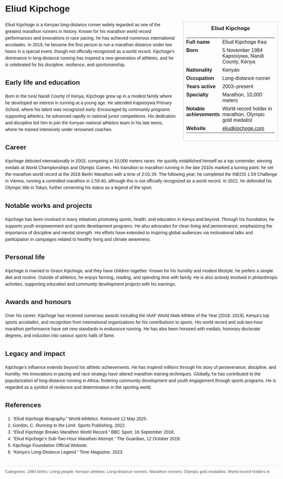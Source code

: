 <!DOCTYPE html>
<html>
<head>
  <title>Eliud Kipchoge – Profile</title>
  <style>
    body { font-family: Arial, sans-serif; margin: 2rem auto; max-width: 960px; line-height: 1.5; }
    aside.infobox { float: right; width: 280px; margin: 0 0 1rem 1.5rem; border: 1px solid #ccc; padding: 0.5rem; font-size: 0.9rem; }
    aside.infobox h3 { text-align: center; margin-top: 0; }
    aside.infobox table { width: 100%; border-collapse: collapse; }
    aside.infobox td { padding: 0.25rem 0; vertical-align: top; }
    h1 { margin-top: 0; }
    footer.categories { font-size: 0.8rem; color: #555; border-top: 1px solid #ddd; padding-top: 0.5rem; margin-top: 2rem; }
  </style>
</head>
<body>
  <h1>Eliud Kipchoge</h1>
  <aside class="infobox">
    <h3>Eliud Kipchoge</h3>
    <table>
      <tr><td><strong>Full name</strong></td><td>Eliud Kipchoge Kea</td></tr>
      <tr><td><strong>Born</strong></td><td>5 November 1984<br>Kapsisiywa, Nandi County, Kenya</td></tr>
      <tr><td><strong>Nationality</strong></td><td>Kenyan</td></tr>
      <tr><td><strong>Occupation</strong></td><td>Long-distance runner</td></tr>
      <tr><td><strong>Years active</strong></td><td>2003–present</td></tr>
      <tr><td><strong>Specialty</strong></td><td>Marathon, 10,000 meters</td></tr>
      <tr><td><strong>Notable achievements</strong></td><td>World record holder in marathon, Olympic gold medalist</td></tr>
      <tr><td><strong>Website</strong></td><td><a href="https://eliudkipchoge.com">eliudkipchoge.com</a></td></tr>
    </table>
  </aside>
  <p>Eliud Kipchoge is a Kenyan long-distance runner widely regarded as one of the greatest marathon runners in history. Known for his marathon world record performances and innovations in race pacing, he has achieved numerous international accolades. In 2019, he became the first person to run a marathon distance under two hours in a special event, though not officially recognized as a world record. Kipchoge's dominance in long-distance running has inspired a new generation of athletes, and he is celebrated for his discipline, resilience, and sportsmanship.</p>

  <h2>Early life and education</h2>
  <p>Born in the rural Nandi County of Kenya, Kipchoge grew up in a modest family where he developed an interest in running at a young age. He attended Kapsisiywa Primary School, where his talent was recognized early. Encouraged by community programs supporting athletics, he advanced rapidly in national junior competitions. His dedication and discipline led him to join the Kenyan national athletics team in his late teens, where he trained intensively under renowned coaches.</p>

  <h2>Career</h2>
  <p>Kipchoge debuted internationally in 2003, competing in 10,000 meters races. He quickly established himself as a top contender, winning medals at World Championships and Olympic Games. His transition to marathon running in the late 2010s marked a turning point; he set the marathon world record at the 2018 Berlin Marathon with a time of 2:01:39. The following year, he completed the INEOS 1:59 Challenge in Vienna, running a controlled marathon in 1:59:40, although this is not officially recognized as a world record. In 2022, he defended his Olympic title in Tokyo, further cementing his status as a legend of the sport.</p>

  <h2>Notable works and projects</h2>
  <p>Kipchoge has been involved in many initiatives promoting sports, health, and education in Kenya and beyond. Through his foundation, he supports youth empowerment and sports development programs. He also advocates for clean living and perseverance, emphasizing the importance of discipline and mental strength. His efforts have extended to inspiring global audiences via motivational talks and participation in campaigns related to healthy living and climate awareness.</p>

  <h2>Personal life</h2>
  <p>Kipchoge is married to Grace Kipchoge, and they have children together. Known for his humility and modest lifestyle, he prefers a simple diet and routine. Outside of athletics, he enjoys farming, reading, and spending time with family. He is also actively involved in philanthropic activities, supporting education and community development projects with his earnings.</p>

  <h2>Awards and honours</h2>
  <p>Over his career, Kipchoge has received numerous awards including the IAAF World Male Athlete of the Year (2018, 2019), Kenya's top sports accolades, and recognition from international organizations for his contributions to sports. His world record and sub-two-hour marathon performance have set new standards in endurance running. He has also been honored with medals, honorary doctorate degrees, and induction into various sports halls of fame.</p>

  <h2>Legacy and impact</h2>
  <p>Kipchoge's influence extends beyond his athletic achievements. He has inspired millions through his story of perseverance, discipline, and humility. His innovations in pacing and race strategy have altered marathon training techniques. Globally, he has contributed to the popularization of long-distance running in Africa, fostering community development and youth engagement through sports programs. He is regarded as a symbol of resilience and determination in the sporting world.</p>

  <h2>References</h2>
  <ol>
    <li>“Eliud Kipchoge Biography.” World Athletics. Retrieved 12 May 2025.</li>
    <li>Gordon, C. <i>Running to the Limit</i>. Sports Publishing, 2022.</li>
    <li>“Eliud Kipchoge Breaks Marathon World Record.” BBC Sport, 16 September 2018.</li>
    <li>“Eliud Kipchoge’s Sub‐Two-Hour Marathon Attempt.” The Guardian, 12 October 2019.</li>
    <li>Kipchoge Foundation Official Website.</li>
    <li>“Kenya’s Long-Distance Legend.” Time Magazine, 2023.</li>
  </ol>

  <footer class="categories">Categories: 1984 births; Living people; Kenyan athletes; Long-distance runners; Marathon runners; Olympic gold medalists; World record holders in